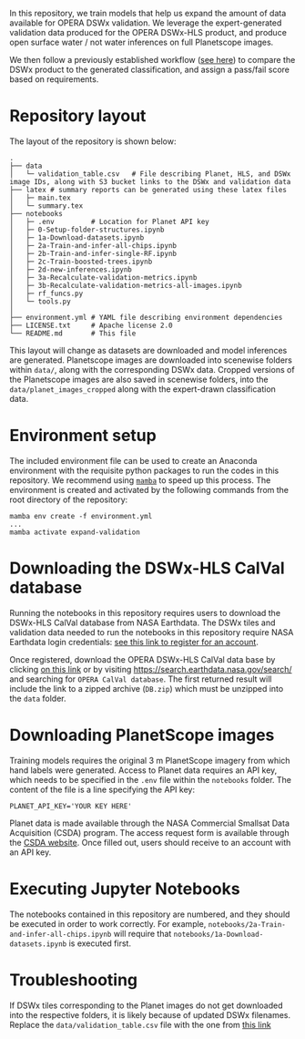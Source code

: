 In this repository, we train models that help us expand the amount of data available for OPERA DSWx validation. We leverage the expert-generated validation data produced for the OPERA DSWx-HLS product, and produce open surface water / not water inferences on full Planetscope images.

We then follow a previously established workflow ([see here](https://github.com/OPERA-Cal-Val/DSWx-HLS-Requirement-Verification/blob/05ac35701d506ce6d1a1e886fc6c1198003e7eff/0-Verify_Requirements.ipynb)) to compare the DSWx product to the generated classification, and assign a pass/fail score based on requirements.

# Repository layout
The layout of the repository is shown below:

    .
    ├── data
    │   └─ validation_table.csv   # File describing Planet, HLS, and DSWx image IDs, along with S3 bucket links to the DSWx and validation data
    ├── latex # summary reports can be generated using these latex files
    │   ├─ main.tex 
    │   └─ summary.tex
    ├── notebooks
    │   ├─ .env         # Location for Planet API key
    │   ├─ 0-Setup-folder-structures.ipynb
    │   ├─ 1a-Download-datasets.ipynb
    │   ├─ 2a-Train-and-infer-all-chips.ipynb
    │   ├─ 2b-Train-and-infer-single-RF.ipynb
    │   ├─ 2c-Train-boosted-trees.ipynb
    │   ├─ 2d-new-inferences.ipynb
    │   ├─ 3a-Recalculate-validation-metrics.ipynb
    │   ├─ 3b-Recalculate-validation-metrics-all-images.ipynb
    │   ├─ rf_funcs.py
    │   └─ tools.py
    │
    ├── environment.yml # YAML file describing environment dependencies
    ├── LICENSE.txt     # Apache license 2.0
    └── README.md       # This file

This layout will change as datasets are downloaded and model inferences are generated. Planetscope images are downloaded into scenewise folders within `data/`, along with the corresponding DSWx data. Cropped versions of the Planetscope images are also saved in scenewise folders, into the `data/planet_images_cropped` along with the expert-drawn classification data.

# Environment setup
The included environment file can be used to create an Anaconda environment with the requisite python packages to run the codes in this repository. We recommend using [`mamba`](https://mamba.readthedocs.io/en/latest/installation.html) to speed up this process. The environment is created and activated by the following commands from the root directory of the repository:

```
mamba env create -f environment.yml
...
mamba activate expand-validation
```
# Downloading the DSWx-HLS CalVal database
Running the notebooks in this repository requires users to download the DSWx-HLS CalVal database from NASA Earthdata. The DSWx tiles and validation data needed to run the notebooks in this repository require NASA Earthdata login credentials: [see this link to register for an account](https://urs.earthdata.nasa.gov/).

Once registered, download the OPERA DSWx-HLS CalVal data base by clicking [on this link](https://search.earthdata.nasa.gov/search/granules?p=C2603501575-POCLOUD&pg[0][v]=f&pg[0][gsk]=-start_date&q=%22OPERA%22&tl=1699895478!3!!) or by visiting https://search.earthdata.nasa.gov/search/ and searching for `OPERA CalVal database`. The first returned result will include the link to a zipped archive (`DB.zip`) which must be unzipped into the `data` folder.

# Downloading PlanetScope images
Training models requires the original 3 m PlanetScope imagery from which hand labels were generated. Access to Planet data requires an API key, which needs to be specified in the `.env` file within the `notebooks` folder. The content of the file is a line specifying the API key:
```
PLANET_API_KEY='YOUR KEY HERE'
```
Planet data is made available through the NASA Commercial Smallsat Data Acquisition (CSDA) program. The access request form is available through the [CSDA website](https://www.earthdata.nasa.gov/esds/csda). Once filled out, users should receive to an account with an API key.

# Executing Jupyter Notebooks
The notebooks contained in this repository are numbered, and they should be executed in order to work correctly. For example, `notebooks/2a-Train-and-infer-all-chips.ipynb` will require that `notebooks/1a-Download-datasets.ipynb` is executed first.

# Troubleshooting
If DSWx tiles corresponding to the Planet images do not get downloaded into the respective folders, it is likely because of updated DSWx filenames. Replace the `data/validation_table.csv` file with the one from [this link](https://github.com/OPERA-Cal-Val/DSWx-Requirement-Verification/blob/dev/dswx_verification/data/validation_table.csv)